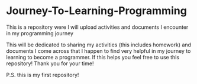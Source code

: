 # Journey-To-Learning-Programming
This is a repository were I will upload activities and documents I encounter in my programming journey

This will be dedicated to sharing my activities (this includes homework) and documents I come across that I happen to find very helpful in my journey to learning to become a programmer. If this helps you feel free to use this repository! Thank you for your time!  


P.S. this is my first repository! 

